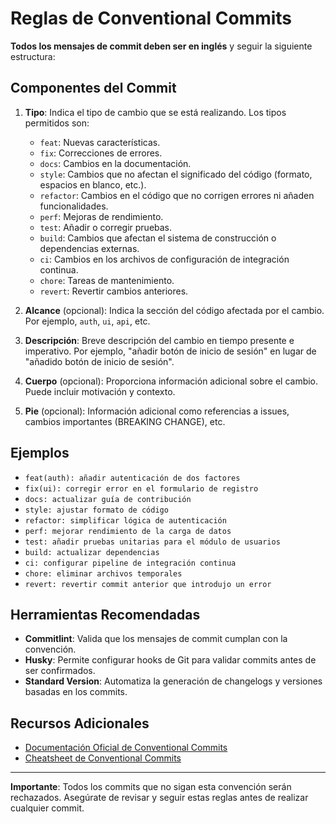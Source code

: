 # Reglas de Conventional Commits

**Todos los mensajes de commit deben ser en inglés** y seguir la siguiente estructura:

## Componentes del Commit

1. **Tipo**: Indica el tipo de cambio que se está realizando. Los tipos permitidos son:
   - `feat`: Nuevas características.
   - `fix`: Correcciones de errores.
   - `docs`: Cambios en la documentación.
   - `style`: Cambios que no afectan el significado del código (formato, espacios en blanco, etc.).
   - `refactor`: Cambios en el código que no corrigen errores ni añaden funcionalidades.
   - `perf`: Mejoras de rendimiento.
   - `test`: Añadir o corregir pruebas.
   - `build`: Cambios que afectan el sistema de construcción o dependencias externas.
   - `ci`: Cambios en los archivos de configuración de integración continua.
   - `chore`: Tareas de mantenimiento.
   - `revert`: Revertir cambios anteriores.

2. **Alcance** (opcional): Indica la sección del código afectada por el cambio. Por ejemplo, `auth`, `ui`, `api`, etc.

3. **Descripción**: Breve descripción del cambio en tiempo presente e imperativo. Por ejemplo, "añadir botón de inicio de sesión" en lugar de "añadido botón de inicio de sesión".

4. **Cuerpo** (opcional): Proporciona información adicional sobre el cambio. Puede incluir motivación y contexto.

5. **Pie** (opcional): Información adicional como referencias a issues, cambios importantes (BREAKING CHANGE), etc.

## Ejemplos

- `feat(auth): añadir autenticación de dos factores`
- `fix(ui): corregir error en el formulario de registro`
- `docs: actualizar guía de contribución`
- `style: ajustar formato de código`
- `refactor: simplificar lógica de autenticación`
- `perf: mejorar rendimiento de la carga de datos`
- `test: añadir pruebas unitarias para el módulo de usuarios`
- `build: actualizar dependencias`
- `ci: configurar pipeline de integración continua`
- `chore: eliminar archivos temporales`
- `revert: revertir commit anterior que introdujo un error`

## Herramientas Recomendadas

- **Commitlint**: Valida que los mensajes de commit cumplan con la convención.
- **Husky**: Permite configurar hooks de Git para validar commits antes de ser confirmados.
- **Standard Version**: Automatiza la generación de changelogs y versiones basadas en los commits.

## Recursos Adicionales

- [Documentación Oficial de Conventional Commits](https://www.conventionalcommits.org/en/v1.0.0/)
- [Cheatsheet de Conventional Commits](https://gist.github.com/qoomon/5dfcdf8eec66a051ecd85625518cfd13)

---

**Importante**: Todos los commits que no sigan esta convención serán rechazados. Asegúrate de revisar y seguir estas reglas antes de realizar cualquier commit.
